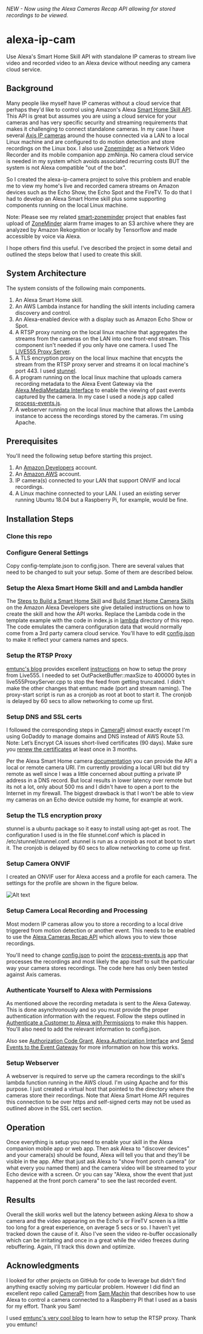 *NEW - Now using the Alexa Cameras Recap API allowing for stored recordings to be viewed.*

# alexa-ip-cam

Use Alexa's Smart Home Skill API with standalone IP cameras to stream live video and recorded video to an Alexa device without needing any camera cloud service. 

## Background

Many people like myself have IP cameras without a cloud service that perhaps they'd like to control using Amazon's Alexa [Smart Home Skill API](https://developer.amazon.com/docs/smarthome/understand-the-smart-home-skill-api.html). This API is great but assumes you are using a cloud service for your cameras and has very specific security and streaming requirements that makes it challenging to connect standalone cameras. In my case I have several [Axis IP cameras](https://www.axis.com/us/en/products/network-cameras) around the house connected via a LAN to a local Linux machine and are configured to do motion detection and store recordings on the Linux box. I also use [Zoneminder](https://zoneminder.com/) as a Network Video Recorder and its mobile companion app zmNinja. No camera cloud service is needed in my system which avoids associated recurring costs BUT the system is not Alexa compatible "out of the box".

So I created the alexa-ip-camera project to solve this problem and enable me to view my home's live and recorded camera streams on Amazon devices such as the Echo Show, the Echo Spot and the FireTV. To do that I had to develop an Alexa Smart Home skill plus some supporting components running on the local Linux machine.

Note: Please see my related [smart-zoneminder](https://github.com/goruck/smart-zoneminder) project that enables fast upload of [ZoneMinder](https://www.zoneminder.com/) alarm frame images to an S3 archive where they are analyzed by Amazon Rekognition or locally by Tensorflow and made accessible by voice via Alexa.

I hope others find this useful. I've described the project in some detail and outlined the steps below that I used to create this skill.

## System Architecture

The system consists of the following main components.

1. An Alexa Smart Home skill.
2. An AWS Lambda instance for handling the skill intents including camera discovery and control.
3. An Alexa-enabled device with a display such as Amazon Echo Show or Spot.
3. A RTSP proxy running on the local linux machine that aggregates the streams from the cameras on the LAN into one front-end stream. This component isn't needed if you only have one camera. I used The [LIVE555 Proxy Server](http://www.live555.com/proxyServer/).
4. A TLS encryption proxy on the local linux machine that encypts the stream from the RTSP proxy server and streams it on local machine's port 443. I used [stunnel](https://www.stunnel.org/index.html).
6. A program running on the local linux machine that uploads camera recording metadata to the Alexa Event Gateway via the [Alexa.MediaMetadata Interface](https://developer.amazon.com/docs/device-apis/alexa-mediametadata.html) to enable the viewing of past events captured by the camera. In my case I used a node.js app called [process-events.js](https://github.com/goruck/alexa-ip-cam/blob/master/process-events/process-events.js).
7. A webserver running on the local linux machine that allows the Lambda instance to access the recordings stored by the cameras. I'm using Apache. 

## Prerequisites

You'll need the following setup before starting this project. 

1. An [Amazon Developers](https://developer.amazon.com/) account.
2. An [Amazon AWS](https://aws.amazon.com/) account.
3. IP camera(s) connected to your LAN that support ONVIF and local recordings.
4. A Linux machine connected to your LAN. I used an existing server running Ubuntu 18.04 but a Raspberry Pi, for example, would be fine.

## Installation Steps

### Clone this repo

### Configure General Settings

Copy config-template.json to config.json. There are several values that need to be changed to suit your setup. Some of them are described below. 

### Setup the Alexa Smart Home Skill and and Lambda handler

The [Steps to Build a Smart Home Skill](https://developer.amazon.com/docs/smarthome/steps-to-build-a-smart-home-skill.html) and [Build Smart Home Camera Skills](https://developer.amazon.com/docs/smarthome/build-smart-home-camera-skills.html) on the Amazon Alexa Developers site give detailed instructions on how to create the skill and how the API works. Replace the Lambda code in the template example with the code in index.js in [lambda](https://github.com/goruck/alexa-ip-cam/tree/master/lambda) directory of this repo. The code emulates the camera configuration data that would normally come from a 3rd party camera cloud service. You'll have to edit [config.json](https://github.com/goruck/alexa-ip-cam/blob/master/config-template.json) to make it reflect your camera names and specs.

### Setup the RTSP Proxy

[emtunc's blog](https://emtunc.org/blog/) provides excellent [instructions](https://emtunc.org/blog/02/2016/setting-rtsp-relay-live555-proxy/) on how to setup the proxy from Live555. I needed to set OutPacketBuffer::maxSize to 400000 bytes in live555ProxyServer.cpp to stop the feed from getting truncated. I didn't make the other changes that emtunc made (port and stream naming). The proxy-start script is run as a cronjob as root at boot to start it. The cronjob is delayed by 60 secs to allow networking to come up first.

### Setup DNS and SSL certs

I followed the corresponding steps in [CameraPi](https://github.com/sammachin/camerapi) almost exactly except I'm using GoDaddy to manage domains and DNS instead of AWS Route 53. Note: Let’s Encrypt CA issues short-lived certificates (90 days). Make sure you [renew the certificates](https://certbot.eff.org/docs/using.html#renewing-certificates) at least once in 3 months.

Per the Alexa Smart Home camera [documentation](https://developer.amazon.com/docs/smarthome/build-smart-home-camera-skills.html#local-and-remote-execution-recommendations) you can provide the API a local or remote camera URI. I'm currently providing a local URI but did try remote as well since I was a little concerned about putting a private IP address in a DNS record. But local results in lower latency over remote but its not a lot, only about 500 ms and I didn't have to open a port to the Internet in my firewall. The biggest drawback is that I won't be able to view my cameras on an Echo device outside my home, for example at work. 

### Setup the TLS encryption proxy

stunnel is a ubuntu package so it easy to install using apt-get as root. The configuration I used is in the file stunnel.conf which is placed in /etc/stunnel/stunnel.conf. stunnel is run as a cronjob as root at boot to start it. The cronjob is delayed by 60 secs to allow networking to come up first.

### Setup Camera ONVIF

I created an ONVIF user for Alexa access and a profile for each camera. The settings for the profile are shown in the figure below.

![Alt text](/images/onvif-profile.jpg?raw=true "AXIS camera onvif profile for Alexa.")

### Setup Camera Local Recording and Processing

Most modern IP cameras allow you to store a recording to a local drive triggered from motion detection or another event. This needs to be enabled to use the [Alexa Cameras Recap API](https://developer.amazon.com/blogs/alexa/post/853661dc-b4f9-4c28-bc5f-1b81f00117bf/enable-customers-to-access-recorded-video-feeds-with-alexa-via-the-cameras-recap-api) which allows you to view those recordings.

You'll need to change [config.json](https://github.com/goruck/alexa-ip-cam/blob/master/config-template.json) to point the [process-events.js](https://github.com/goruck/alexa-ip-cam/blob/master/process-events/process-events.js) app that processes the recordings and most likely the app itself to suit the particular way your camera stores recordings. The code here has only been tested against Axis cameras. 

### Authenticate Yourself to Alexa with Permissions

As mentioned above the recording metadata is sent to the Alexa Gateway. This is done asynchronously and so you must provide the proper authentication information with the request. Follow the steps outlined in [Authenticate a Customer to Alexa with Permissions](https://developer.amazon.com/docs/smarthome/authenticate-a-customer-permissions.html) to make this happen. You'll also need to add the relevant information to config.json.

Also see [Authorization Code Grant](https://developer.amazon.com/docs/login-with-amazon/authorization-code-grant.html), [Alexa.Authorization Interface](https://developer.amazon.com/docs/device-apis/alexa-authorization.html) and [Send Events to the Event Gateway](https://developer.amazon.com/docs/smarthome/send-events-to-the-alexa-event-gateway.html) for more information on how this works.

### Setup Webserver

A webserver is required to serve up the camera recordings to the skill's lambda function running in the AWS cloud. I'm using Apache and for this purpose. I just created a virtual host that pointed to the directory where the cameras store their recordings. Note that Alexa Smart Home API requires this connection to be over https and self-signed certs may not be used as outlined above in the SSL cert section. 

## Operation

Once everything is setup you need to enable your skill in the Alexa companion mobile app or web app. Then ask Alexa to "discover devices" and your camera(s) should be found, Alexa will tell you that and they'll be visible in the app. After that just ask Alexa to "show front porch camera" (or what every you named them) and the camera video will be streamed to your Echo device with a screen. Or you can say "Alexa, show the event that just happened at the front porch camera" to see the last recorded event. 

## Results

Overall the skill works well but the latency between asking Alexa to show a camera and the video appearing on the Echo's or FireTV screen is a little too long for a great experience, on average 5 secs or so. I haven't yet tracked down the cause of it. Also I've seen the video re-buffer occasionally which can be irritating and once in a great while the video freezes during rebuffering. Again, I'll track this down and optimize.

## Acknowledgments

I looked for other projects on GitHub for code to leverage but didn't find anything exactly solving my particular problem. However I did find an excellent repo called [CameraPi](https://github.com/sammachin/camerapi) from [Sam Machin](https://github.com/sammachin) that describes how to use Alexa to control a camera connected to a Raspberry PI that I used as a basis for my effort. Thank you Sam!

I used [emtunc's very cool blog](https://emtunc.org/blog/) to learn how to setup the RTSP proxy. Thank you emtunc!
